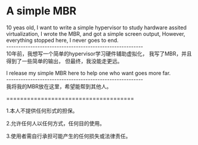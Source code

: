 # A simple MBR


10 yeas old, I want to write a simple hypervisor to study hardware assited virtualization, 
I wrote the MBR, and got a simple screen output,
However, everything stopped here, I never goes to end.
<br/>---------------------------------------------------------<br/>
10年前，我想写一个简单的hypervisor学习硬件辅助虚拟化，
我写了MBR，并且得到了一些简单的输出，
但最终，我没能走更远。

I release my simple MBR here to help one who want goes more far.
<br/>---------------------------------------------------------<br/>
我将我的MBR放在这里，希望能帮到其他人。


=====================================

1.本人不提供任何形式的担保。

2.允许任何人以任何方式，任何目的使用。

3.使用者需自行承担可能产生的任何损失或法律责任。
